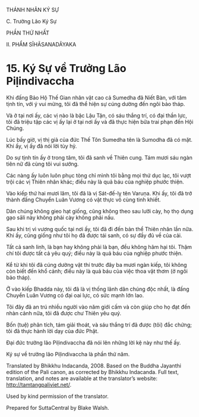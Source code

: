 THÁNH NHÂN KÝ SỰ

C. Trưởng Lão Ký Sự

PHẦN THỨ NHẤT

II. PHẨM SĪHĀSANADĀYAKA

# 15\. Ký Sự về Trưởng Lão Piḷindivaccha

Khi đấng Bảo Hộ Thế Gian nhân vật cao cả Sumedha đã Niết Bàn, với tâm tịnh tín, với ý vui mừng, tôi đã thể hiện sự cúng dường đến ngôi bảo tháp.

Và ở tại nơi ấy, các vị nào là bậc Lậu Tận, có sáu thắng trí, có đại thần lực, tôi đã triệu tập các vị ấy lại ở tại nơi ấy và đã thực hiện bữa trai phạn đến Hội Chúng.

Lúc bấy giờ, vị thị giả của đức Thế Tôn Sumedha tên là Sumodha đã có mặt. Khi ấy, vị ấy đã nói lời tùy hỷ.

Do sự tịnh tín ấy ở trong tâm, tôi đã sanh về Thiên cung. Tám mươi sáu ngàn tiên nữ đã cùng tôi vui sướng.

Các nàng ấy luôn luôn phục tòng chỉ mình tôi bằng mọi thứ dục lạc, tôi vượt trội các vị Thiên nhân khác; điều này là quả báu của nghiệp phước thiện.

Vào kiếp thứ hai mươi lăm, tôi đã là vị Sát-đế-lỵ tên Varuṇa. Khi ấy, tôi đã trở thành đấng Chuyển Luân Vương có vật thực vô cùng tinh khiết.

Dân chúng không gieo hạt giống, cũng không theo sau lưỡi cày, họ thọ dụng gạo sāli này không phải cày không phải nấu.

Sau khi trị vì vương quốc tại nơi ấy, tôi đã đi đến bản thể Thiên nhân lần nữa. Khi ấy, cũng giống như tôi họ đã được tái sanh, có sự đầy đủ về của cải.

Tất cả sanh linh, là bạn hay không phải là bạn, đều không hãm hại tôi. Thậm chí tôi được tất cả yêu quý; điều này là quả báu của nghiệp phước thiện.

Kể từ khi tôi đã cúng dường vật thí trước đây ba mươi ngàn kiếp, tôi không còn biết đến khổ cảnh; điều này là quả báu của việc thoa vật thơm (ở ngôi bảo tháp).

Ở vào kiếp Bhadda này, tôi đã là vị thống lãnh dân chúng độc nhất, là đấng Chuyển Luân Vương có đại oai lực, có sức mạnh lớn lao.

Tôi đây đã an trú nhiều người vào năm giới cấm và còn giúp cho họ đạt đến nhàn cảnh nữa, tôi đã được chư Thiên yêu quý.

Bốn (tuệ) phân tích, tám giải thoát, và sáu thắng trí đã được (tôi) đắc chứng; tôi đã thực hành lời dạy của đức Phật.

Đại đức trưởng lão Piḷindivaccha đã nói lên những lời kệ này như thế ấy.

Ký sự về trưởng lão Piḷindivaccha là phần thứ năm.

Translated by Bhikkhu Indacanda, 2008. Based on the Buddha Jayanthi edition of the Pali canon, as corrected by Bhikkhu Indacanda. Full text, translation, and notes are available at the translator’s website: http://tamtangpaliviet.net/.

Used by kind permission of the translator.

Prepared for SuttaCentral by Blake Walsh.